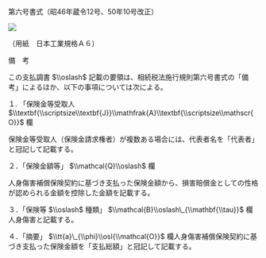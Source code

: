 第六号書式（昭46年蔵令12号、50年10号改正）

![](https://www.nta.go.jp/tmp/7cac7b9c-9b6e-4b16-b4e7-e86da068195f/images/b35af2300ccb8526395d2619aefe3ecbe15262d56c4a78d39a9b2e491ebe41df.jpg)

（用紙　日本工業規格Ａ６）

備　考

この支払調書 $\\oslash$ 記載の要領は、相続税法施行規則第六号書式の「備考」によるほか、以下の事項については次による。

１. 「保険金等受取人 $\\textbf{\\scriptsize\\textbf{J}}\\mathfrak{A}\\textbf{\\scriptsize\\mathscr{O}}$ 欄

保険金等受取人（保険金請求権者）が複数ある場合には、代表者名を「代表者」と冠記して記載する。

２．「保険金額等」 $\\mathcal{Q}\\oslash$ 欄

人身傷害補償保険契約に基づき支払った保険金額から、損害賠償金としての性格が認められる金額を控除した金額を記載する。

３．「保険等 $\\oslash$ 種類」 $\\mathcal{B}\\oslash\_{\\mathbf{\\tau}}$ 欄人身傷害と記載する。

４．「摘要」 $\\tt{a}\_{\\phi}\\osl{\\mathcal{O}}$ 欄人身傷害補償保険契約に基づき支払った保険金額を「支払総額」と冠記して記載する。